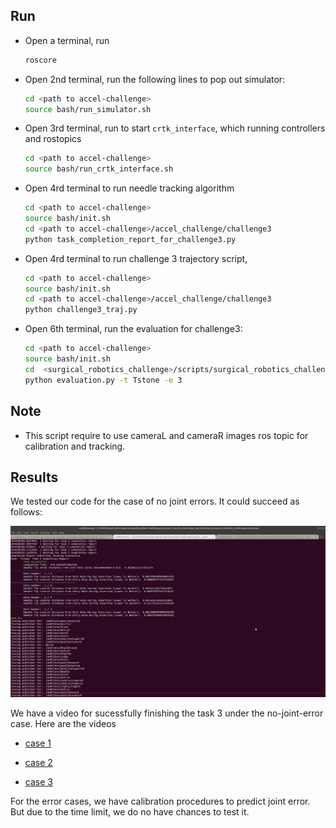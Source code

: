 ## Run

- Open a terminal, run
    ```sh
    roscore
    ```
- Open 2nd terminal, run the following lines to pop out simulator:
    ```sh
    cd <path to accel-challenge>
    source bash/run_simulator.sh
    ```
- Open 3rd terminal, run to start `crtk_interface`, which running controllers and rostopics
    ```sh
    cd <path to accel-challenge>
    source bash/run_crtk_interface.sh
    ```

- Open 4rd terminal to run needle tracking algorithm
    ```sh
    cd <path to accel-challenge>
    source bash/init.sh
    cd <path to accel-challenge>/accel_challenge/challenge3
    python task_completion_report_for_challenge3.py
    ```
- Open 4rd terminal to run challenge 3 trajectory script,
    ```sh
    cd <path to accel-challenge>
    source bash/init.sh
    cd <path to accel-challenge>/accel_challenge/challenge3
    python challenge3_traj.py 
    ```

- Open 6th terminal, run the evaluation for challenge3:
  ```bash
  cd <path to accel-challenge>
  source bash/init.sh
  cd  <surgical_robotics_challenge>/scripts/surgical_robotics_challenge/evaluation
  python evaluation.py -t Tstone -e 3
  ```


## Note

- This script require to use cameraL and cameraR images ros topic for calibration and tracking.


## Results

We tested our code for the case of no joint errors. It could succeed as follows:

<p align="center">
  <img src="/accel_challenge/challenge3/media/sucess_without_joint_error.png" width="700" title="suceed without joint error">
</p>

We have a video for sucessfully finishing the task 3 under the no-joint-error case. Here are the videos

- [case 1](https://mycuhk-my.sharepoint.com/:v:/g/personal/1155135739_link_cuhk_edu_hk/EQ5RWHKIelhEmrkmoWjs-s0BvzU_CM2GonIs82xWp5jY3w?e=CKPaGB)

- [case 2](https://mycuhk-my.sharepoint.com/:v:/g/personal/1155135739_link_cuhk_edu_hk/ETHtVZcRWlJPqk4J2ge2POMBcmceeFsfaVF0wt4rih8lYw?e=MyXMgA)
- [case 3](https://mycuhk-my.sharepoint.com/:v:/g/personal/1155135739_link_cuhk_edu_hk/EU4yhznuLa1Pr3MJ3ycrt7IBbz8XnLL_cSnGFdgA2NpTCA?e=9icUln)

For the error cases, we have calibration procedures to predict joint error. But due to the time limit, we do no have chances to test it.





